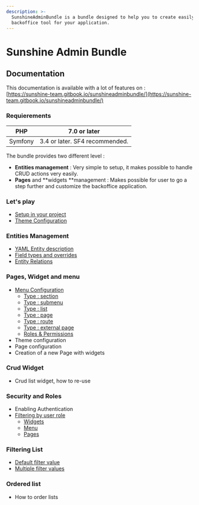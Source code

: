 ```yaml
---
description: >-
  SunshineAdminBundle is a bundle designed to help you to create easily a
  backoffice tool for your application.
---
```


# Sunshine Admin Bundle

## Documentation

This documentation is available with a lot of features on :   
[https://sunshine-team.gitbook.io/sunshineadminbundle/](https://sunshine-team.gitbook.io/sunshineadminbundle/)

### Requierements

| PHP | 7.0 or later |
| --- | --- |
| Symfony | 3.4 or later. SF4 recommended. |

The bundle provides two different level :

* **Entities management** : Very simple to setup, it makes possible to handle CRUD actions very easily.
* **Pages** and **widgets **management : Makes possible for user to go a step further and customize the backoffice application.

### Let's play

* [Setup in your project](setup.md)
* [Theme Configuration](theme-configuration.md)

### Entities Management

* [YAML Entity description](yaml-entity-configuration.md)
* [Field types and overrides](field-type-and-overrides.md)
* [Entity Relations](entity-relations.md)

### Pages, Widget and menu

* [Menu Configuration](menu-configuration.md)
  * [Type : section](menu-configuration.md#type-:-section)
  * [Type : submenu](menu-configuration.md#type-:-submenu)
  * [Type : list](menu-configuration.md#type-:-sunshine-list)
  * [Type : page](menu-configuration.md)
  * [Type : route](menu-configuration.md#type-:-route)
  * [Type : external page](menu-configuration.md#type-:-external-page)
  * [Roles & Permissions](menu-configuration.md#roles-and-permissions-configuration)
* Theme configuration
* Page configuration
* Creation of a new Page with widgets

### Crud Widget

* Crud list widget, how to re-use

### Security and Roles

* Enabling Authentication
* [Filtering by user role](roles-and-permissions.md)
  * [Widgets](roles-and-permissions.md#widget)
  * [Menu](roles-and-permissions.md#menu)
  * [Pages](roles-and-permissions.md#page)

### Filtering List

* [Default filter value](filtering-default-values.md)
* [Multiple filter values](filtering-options-multiple.md)

### Ordered list

* How to order lists

